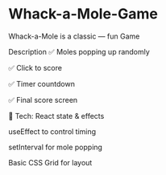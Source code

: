 # Whack-a-Mole-Game
Whack-a-Mole is a classic — fun Game

Description
✅ Moles popping up randomly

✅ Click to score

✅ Timer countdown

✅ Final score screen

🧩 Tech:
React state & effects

useEffect to control timing

setInterval for mole popping

Basic CSS Grid for layout

